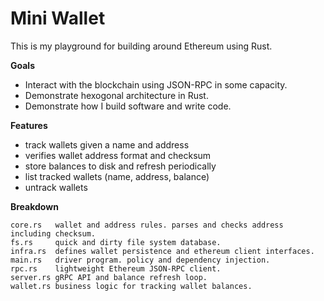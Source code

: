 # Mini Wallet
This is my playground for building around Ethereum using Rust.

**Goals**
- Interact with the blockchain using JSON-RPC in some capacity.
- Demonstrate hexogonal architecture in Rust.
- Demonstrate how I build software and write code.

**Features**
- track wallets given a name and address
- verifies wallet address format and checksum
- store balances to disk and refresh periodically
- list tracked wallets (name, address, balance)
- untrack wallets

**Breakdown**
```
core.rs   wallet and address rules. parses and checks address including checksum.
fs.rs     quick and dirty file system database.
infra.rs  defines wallet persistence and ethereum client interfaces.
main.rs   driver program. policy and dependency injection.
rpc.rs    lightweight Ethereum JSON-RPC client.
server.rs gRPC API and balance refresh loop.
wallet.rs business logic for tracking wallet balances.
```
